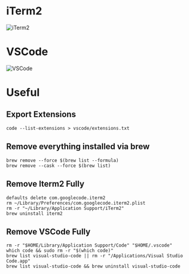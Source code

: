 # iTerm2
![iTerm2](https://github.com/jhurlb/dev/blob/main/ansible/roles/configure/files/img/Screenshot-iTerm2?raw=true)

# VSCode
![VSCode](https://github.com/jhurlb/dev/blob/main/ansible/roles/configure/files/img/Screenshot-VSCode?raw=true)

# Useful

## Export Extensions
`code --list-extensions > vscode/extensions.txt`

## Remove everything installed via brew
```shell
brew remove --force $(brew list --formula)
brew remove --cask --force $(brew list)
```

## Remove Iterm2 Fully
```shell
defaults delete com.googlecode.iterm2
rm ~/Library/Preferences/com.googlecode.iterm2.plist
rm -r "~/Library/Application Support/iTerm2"
brew uninstall iterm2
```

## Remove VSCode Fully
```shell
rm -r "$HOME/Library/Application Support/Code" "$HOME/.vscode"
which code && sudo rm -r "$(which code)"
brew list visual-studio-code || rm -r "/Applications/Visual Studio Code.app"
brew list visual-studio-code && brew uninstall visual-studio-code
```
